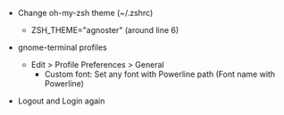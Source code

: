 * Change oh-my-zsh theme (~/.zshrc)
  * ZSH_THEME="agnoster" (around line 6)

* gnome-terminal profiles
  * Edit > Profile Preferences > General
    * Custom font: Set any font with Powerline path (Font name with Powerline)

* Logout and Login again

